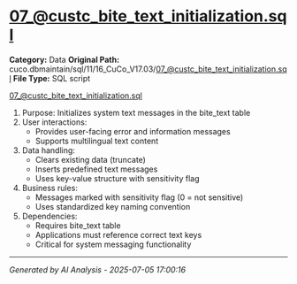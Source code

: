 # 07_@custc_bite_text_initialization.sql

**Category:** Data
**Original Path:** cuco.dbmaintain/sql/11/16_CuCo_V17.03/07_@custc_bite_text_initialization.sql
**File Type:** SQL script

07_@custc_bite_text_initialization.sql
1. Purpose: Initializes system text messages in the bite_text table
2. User interactions: 
   - Provides user-facing error and information messages
   - Supports multilingual text content
3. Data handling:
   - Clears existing data (truncate)
   - Inserts predefined text messages
   - Uses key-value structure with sensitivity flag
4. Business rules:
   - Messages marked with sensitivity flag (0 = not sensitive)
   - Uses standardized key naming convention
5. Dependencies:
   - Requires bite_text table
   - Applications must reference correct text keys
   - Critical for system messaging functionality

---
*Generated by AI Analysis - 2025-07-05 17:00:16*
